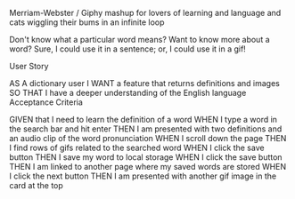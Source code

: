 Merriam-Webster / Giphy mashup for lovers of learning and language and cats wiggling their bums in an infinite loop

Don't know what a particular word means? Want to know more about a word? Sure, I could use it in a sentence; or, I could use it in a gif!


User Story

AS A dictionary user
I WANT a feature that returns definitions and images
SO THAT I have a deeper understanding of the English language
Acceptance Criteria

GIVEN that I need to learn the definition of a word
WHEN I type a word in the search bar and hit enter
THEN I am presented with two definitions and an audio clip of the word pronunciation 
WHEN I scroll down the page
THEN I find rows of gifs related to the searched word
WHEN I click the save button
THEN I save my word to local storage 
WHEN I click the save button
THEN I am linked to another page where my saved words are stored
WHEN I click the next button
THEN I am presented with another gif image in the card at the top